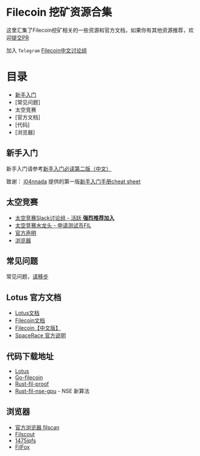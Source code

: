 # Filecoin 挖矿资源合集

这里汇集了Filecoin挖矿相关的一些资源和官方文档，如果你有其他资源推荐，欢迎[提交PR](https://github.com/bobjiang/awesome-filecoin-mining/pulls)

加入 `Telegram` [Filecoin中文讨论组](https://t.me/filecointop)

# 目录

- [新手入门](./lotus-cheat-sheet-v2.md)
- [常见问题]
- 太空竞赛
- [官方文档]
- [代码]
- [浏览器]

## 新手入门

新手入门请参考[新手入门必读第二版（中文）](./lotus-cheat-sheet-v2.md)

致谢： [j04nnada](https://filecoinproject.slack.com/archives/D01AV0THK7U) 提供的第一版[新手入门手册cheat sheet](./lotus_cheat_sheet-v1.md)

## 太空竞赛

- [太空竞赛Slack讨论组 - 活跃 **强烈推荐加入**](https://filecoinproject.slack.com/archives/C0179RNEMU4)
- [太空竞赛水龙头 - 申请测试币FIL](https://spacerace.faucet.glif.io/)
- [官方声明](https://filecoinproject.slack.com/archives/C019UFEACBT)
- [浏览器](https://spacerace.filecoin.io/)

## 常见问题

常见问题，[请移步](https://github.com/bobjiang/awesome-filecoin-mining/issues)

## Lotus 官方文档
  
- [Lotus文档](https://docs.lotu.sh/)
- [Filecoin文档](https://docs.filecoin.io/)
- [Filecoin【中文版】](https://filecoin.io/zh-cn/)
- [SpaceRace 官方说明](https://spacerace.filecoin.io/)

## 代码下载地址

- [Lotus](https://github.com/filecoin-project/lotus)
- [Go-filecoin](https://github.com/filecoin-project/go-filecoin)
- [Rust-fil-proof](https://github.com/filecoin-project/rust-fil-proofs)
- [Rust-fil-nse-gpu](https://github.com/filecoin-project/rust-fil-nse-gpu) - NSE 新算法

## 浏览器

- [官方浏览器 filscan](https://filscan.io/)
- [Filscout](https://filscout.io/en/)
- [1475ipfs](https://1475ipfs.com/#/blockBrowser) 
- [FilFox](https://calibration.filfox.io/) 
